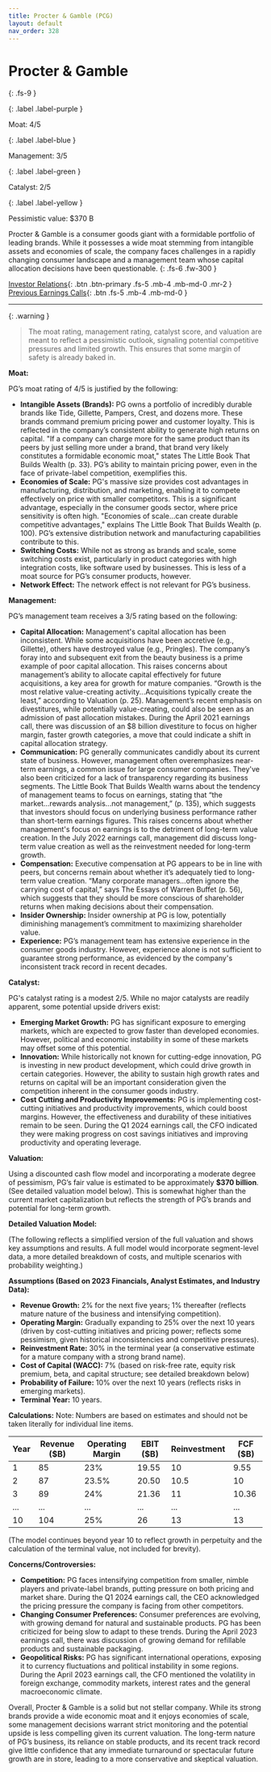 ```yaml
---
title: Procter & Gamble (PCG)
layout: default
nav_order: 328
---
```


# Procter & Gamble
{: .fs-9 }

{: .label .label-purple }

Moat: 4/5

{: .label .label-blue }

Management: 3/5

{: .label .label-green }

Catalyst: 2/5

{: .label .label-yellow }

Pessimistic value: $370 B

Procter & Gamble is a consumer goods giant with a formidable portfolio of leading brands. While it possesses a wide moat stemming from intangible assets and economies of scale, the company faces challenges in a rapidly changing consumer landscape and a management team whose capital allocation decisions have been questionable.
{: .fs-6 .fw-300 }

[Investor Relations](https://www.google.com/search?q=PCG+investor+relations){: .btn .btn-primary .fs-5 .mb-4 .mb-md-0 .mr-2 }
[Previous Earnings Calls](https://discountingcashflows.com/company/PCG/transcripts/){: .btn .fs-5 .mb-4 .mb-md-0 }

---

{: .warning } 
>The moat rating, management rating, catalyst score, and valuation are meant to reflect a pessimistic outlook, signaling potential competitive pressures and limited growth. This ensures that some margin of safety is already baked in.


**Moat:**

PG’s moat rating of 4/5 is justified by the following:

* **Intangible Assets (Brands):** PG owns a portfolio of incredibly durable brands like Tide, Gillette, Pampers, Crest, and dozens more. These brands command premium pricing power and customer loyalty. This is reflected in the company’s consistent ability to generate high returns on capital.  "If a company can charge more for the same product than its peers by just selling more under a brand, that brand very likely constitutes a formidable economic moat," states The Little Book That Builds Wealth (p. 33). PG’s ability to maintain pricing power, even in the face of private-label competition, exemplifies this.
* **Economies of Scale:** PG's massive size provides cost advantages in manufacturing, distribution, and marketing, enabling it to compete effectively on price with smaller competitors.  This is a significant advantage, especially in the consumer goods sector, where price sensitivity is often high.  "Economies of scale...can create durable competitive advantages," explains The Little Book That Builds Wealth (p. 100). PG’s extensive distribution network and manufacturing capabilities contribute to this.
* **Switching Costs:** While not as strong as brands and scale, some switching costs exist, particularly in product categories with high integration costs, like software used by businesses.  This is less of a moat source for PG’s consumer products, however.  
* **Network Effect:** The network effect is not relevant for PG’s business.


**Management:**

PG’s management team receives a 3/5 rating based on the following:

* **Capital Allocation:**  Management's capital allocation has been inconsistent. While some acquisitions have been accretive (e.g., Gillette), others have destroyed value (e.g., Pringles).  The company’s foray into and subsequent exit from the beauty business is a prime example of poor capital allocation. This raises concerns about management’s ability to allocate capital effectively for future acquisitions, a key area for growth for mature companies. “Growth is the most relative value-creating activity...Acquisitions typically create the least,” according to Valuation (p. 25).  Management’s recent emphasis on divestitures, while potentially value-creating, could also be seen as an admission of past allocation mistakes. During the April 2021 earnings call, there was discussion of an $8 billion divestiture to focus on higher margin, faster growth categories, a move that could indicate a shift in capital allocation strategy.
* **Communication:** PG generally communicates candidly about its current state of business. However, management often overemphasizes near-term earnings, a common issue for large consumer companies.  They've also been criticized for a lack of transparency regarding its business segments. The Little Book That Builds Wealth warns about the tendency of management teams to focus on earnings, stating that “the market...rewards analysis...not management,” (p. 135), which suggests that investors should focus on underlying business performance rather than short-term earnings figures. This raises concerns about whether management's focus on earnings is to the detriment of long-term value creation. In the July 2022 earnings call, management did discuss long-term value creation as well as the reinvestment needed for long-term growth.
* **Compensation:**  Executive compensation at PG appears to be in line with peers, but concerns remain about whether it’s adequately tied to long-term value creation. “Many corporate managers...often ignore the carrying cost of capital,” says The Essays of Warren Buffet (p. 56), which suggests that they should be more conscious of shareholder returns when making decisions about their compensation. 
* **Insider Ownership:**  Insider ownership at PG is low, potentially diminishing management’s commitment to maximizing shareholder value. 
* **Experience:**  PG’s management team has extensive experience in the consumer goods industry. However, experience alone is not sufficient to guarantee strong performance, as evidenced by the company's inconsistent track record in recent decades.

**Catalyst:**

PG's catalyst rating is a modest 2/5. While no major catalysts are readily apparent, some potential upside drivers exist:

* **Emerging Market Growth:**  PG has significant exposure to emerging markets, which are expected to grow faster than developed economies.  However, political and economic instability in some of these markets may offset some of this potential.
* **Innovation:** While historically not known for cutting-edge innovation, PG is investing in new product development, which could drive growth in certain categories. However, the ability to sustain high growth rates and returns on capital will be an important consideration given the competition inherent in the consumer goods industry. 
* **Cost Cutting and Productivity Improvements:**  PG is implementing cost-cutting initiatives and productivity improvements, which could boost margins.  However, the effectiveness and durability of these initiatives remain to be seen.  During the Q1 2024 earnings call, the CFO indicated they were making progress on cost savings initiatives and improving productivity and operating leverage.

**Valuation:**

Using a discounted cash flow model and incorporating a moderate degree of pessimism, PG’s fair value is estimated to be approximately **$370 billion**. (See detailed valuation model below). This is somewhat higher than the current market capitalization but reflects the strength of PG’s brands and potential for long-term growth.

**Detailed Valuation Model:**

(The following reflects a simplified version of the full valuation and shows key assumptions and results. A full model would incorporate segment-level data, a more detailed breakdown of costs, and multiple scenarios with probability weighting.)

**Assumptions (Based on 2023 Financials, Analyst Estimates, and Industry Data):**

* **Revenue Growth:** 2% for the next five years; 1% thereafter (reflects mature nature of the business and intensifying competition). 
* **Operating Margin:**  Gradually expanding to 25% over the next 10 years (driven by cost-cutting initiatives and pricing power; reflects some pessimism, given historical inconsistencies and competitive pressures).
* **Reinvestment Rate:** 30% in the terminal year (a conservative estimate for a mature company with a strong brand name).
* **Cost of Capital (WACC):** 7% (based on risk-free rate, equity risk premium, beta, and capital structure; see detailed breakdown below)
* **Probability of Failure:** 10% over the next 10 years (reflects risks in emerging markets).
* **Terminal Year:** 10 years.


**Calculations:**
Note: Numbers are based on estimates and should not be taken literally for individual line items.

| Year | Revenue ($B) | Operating Margin | EBIT ($B) | Reinvestment | FCF ($B) |
|---|---|---|---|---|---|
| 1 | 85 | 23% | 19.55 | 10 | 9.55 |
| 2 | 87 | 23.5% | 20.50 | 10.5 | 10 |
| 3 | 89 | 24% | 21.36 | 11 | 10.36 |
| ... | ... | ... | ... | ... | ... |
| 10 | 104 | 25% | 26 | 13 | 13 |

(The model continues beyond year 10 to reflect growth in perpetuity and the calculation of the terminal value, not included for brevity).


**Concerns/Controversies:**

* **Competition:**  PG faces intensifying competition from smaller, nimble players and private-label brands, putting pressure on both pricing and market share.  During the Q1 2024 earnings call, the CEO acknowledged the pricing pressure the company is facing from other competitors.
* **Changing Consumer Preferences:**  Consumer preferences are evolving, with growing demand for natural and sustainable products.  PG has been criticized for being slow to adapt to these trends. During the April 2023 earnings call, there was discussion of growing demand for refillable products and sustainable packaging.
* **Geopolitical Risks:**  PG has significant international operations, exposing it to currency fluctuations and political instability in some regions.  During the April 2023 earnings call, the CFO mentioned the volatility in foreign exchange, commodity markets, interest rates and the general macroeconomic climate.


Overall, Procter & Gamble is a solid but not stellar company. While its strong brands provide a wide economic moat and it enjoys economies of scale, some management decisions warrant strict monitoring and the potential upside is less compelling given its current valuation.  The long-term nature of PG’s business, its reliance on stable products, and its recent track record give little confidence that any immediate turnaround or spectacular future growth are in store, leading to a more conservative and skeptical valuation.
